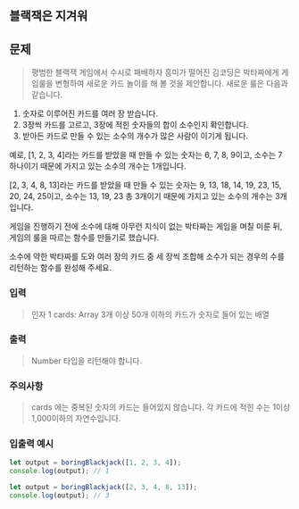 ## 블랙잭은 지겨워
## 문제
>평범한 블랙잭 게임에서 수시로 패배하자 흥미가 떨어진 김코딩은 박타짜에게 게임룰을 변형하여 새로운 카드 놀이를 해 볼 것을 제안합니다.
새로운 룰은 다음과 같습니다.
>
1. 숫자로 이루어진 카드를 여러 장 받습니다.
2. 3장씩 카드를 고르고, 3장에 적힌 숫자들의 합이 소수인지 확인합니다.
3. 받아든 카드로 만들 수 있는 소수의 개수가 많은 사람이 이기게 됩니다.
>
예로, [1, 2, 3, 4]라는 카드를 받았을 때 만들 수 있는 숫자는 6, 7, 8, 9이고, 소수는 7 하나이기 때문에 가지고 있는 소수의 개수는 1개입니다.
>
[2, 3, 4, 8, 13]라는 카드를 받았을 때 만들 수 있는 숫자는 9, 13, 18, 14, 19, 23, 15, 20, 24, 25이고, 소수는 13, 19, 23 총 3개이기 때문에 가지고 있는 소수의 개수는 3개입니다.
>
게임을 진행하기 전에 소수에 대해 아무런 지식이 없는 박타짜는 게임을 며칠 미룬 뒤, 게임의 룰을 따르는 함수를 만들기로 했습니다.
>
소수에 약한 박타짜를 도와 여러 장의 카드 중 세 장씩 조합해 소수가 되는 경우의 수를 리턴하는 함수를 완성해 주세요.
>

### 입력
>인자 1
cards: Array 3개 이상 50개 이하의 카드가 숫자로 들어 있는 배열

### 출력
>Number 타입을 리턴해야 합니다.

### 주의사항
> cards 에는 중복된 숫자의 카드는 들어있지 않습니다.
각 카드에 적힌 수는 1이상 1,000이하의 자연수입니다.

### 입출력 예시
```js
let output = boringBlackjack([1, 2, 3, 4]);
console.log(output); // 1

let output = boringBlackjack([2, 3, 4, 8, 13]);
console.log(output); // 3
```